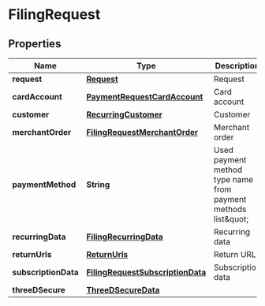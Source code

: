 
# FilingRequest

## Properties
Name | Type | Description | Notes
------------ | ------------- | ------------- | -------------
**request** | [**Request**](Request.md) | Request | 
**cardAccount** | [**PaymentRequestCardAccount**](PaymentRequestCardAccount.md) | Card account |  [optional]
**customer** | [**RecurringCustomer**](RecurringCustomer.md) | Customer |  [optional]
**merchantOrder** | [**FilingRequestMerchantOrder**](FilingRequestMerchantOrder.md) | Merchant order |  [optional]
**paymentMethod** | **String** | Used payment method type name from payment methods list\&quot; | 
**recurringData** | [**FilingRecurringData**](FilingRecurringData.md) | Recurring data |  [optional]
**returnUrls** | [**ReturnUrls**](ReturnUrls.md) | Return URLs |  [optional]
**subscriptionData** | [**FilingRequestSubscriptionData**](FilingRequestSubscriptionData.md) | Subscription data |  [optional]
**threeDSecure** | [**ThreeDSecureData**](ThreeDSecureData.md) |  |  [optional]



